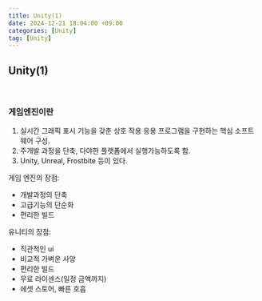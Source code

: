 ```yaml
---
title: Unity(1)
date: 2024-12-21 18:04:00 +09:00
categories: [Unity]
tag: [Unity]
---
```


## Unity(1)
<br>

### 게임엔진이란

1. 실시간 그래픽 표시 기능을 갖춘 상호 작용 응용 프로그램을 구현하는 핵심 소프트웨어 구성.
2. 주개발 과정을 단축, 다야한 플랫폼에서 실행가능하도록 함.
3. Unity, Unreal, Frostbite 등이 있다.

게임 엔진의 장점: 
- 개발과정의 단축
- 고급기능의 단순화
- 편리한 빌드

유니티의 장점: 
- 직관적인 ui
- 비교적 가벼운 사양 
- 편리한 빌드
- 무료 라이센스(일정 금액까지)
- 에셋 스토어, 빠른 호흡

